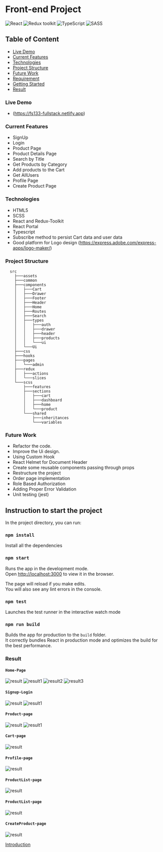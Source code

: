 # Front-end Project

![React](https://img.shields.io/badge/React-v.18-blue)
![Redux toolkit](https://img.shields.io/badge/Redux-v.1.9-purple)
![TypeScript](https://img.shields.io/badge/TypeScript-v.4.9-green)
![SASS](https://img.shields.io/badge/SASS-v.4.9-hotpink)

## Table of Content

- [Live Demo](#Live-Demo)
- [Current Features](#Current-Features)
- [Technologies](#Technologies)
- [Project Structure](#Project-Structur)
- [Future Work](#Future-Work)
- [Requirement](#Requirement)
- [Getting Started](#Getting-Started)
- [Result](#Result)

### Live Demo

- (https://fs133-fullstack.netlify.app)

### Current Features

- SignUp
- Login
- Product Page
- Product Details Page
- Search by Title
- Get Products by Category
- Add products to the Cart
- Get AllUsers
- Profile Page
- Create Product Page

### Technologies

- HTML5
- SCSS
- React and Redux-Toolkit
- React Portal
- Typescript
- Subscribe method to persist Cart data and user data
- Good platform for Logo design (https://express.adobe.com/express-apps/logo-maker/)

### Project Structure

```
  src
    ├───assets
    ├───common
    ├───components
    │   ├───Cart
    │   ├───Drawer
    │   ├───Footer
    │   ├───Header
    │   ├───Home
    │   ├───Routes
    │   ├───Search
    │   ├───types
    │   │   ├───auth
    │   │   ├───drawer
    │   │   ├───header
    │   │   ├───products
    │   │   └───ui
    │   └───Ui
    ├───css
    ├───hooks
    ├───pages
    │   └───admin
    ├───redux
    │   ├───actions
    │   └───slices
    └───scss
        ├───features
        ├───sections
        │   ├───cart
        │   ├───dashboard
        │   ├───home
        │   └───product
        └───shared
            ├───inheritances
            └───variables
```

### Future Work

- Refactor the code.
- Improve the Ui design.
- Using Custom Hook
- React Helmet for Document Header
- Create some reusable components passing through props
- Restructure the project
- Order page implementation
- Role Based Authorization
- Adding Proper Error Validation
- Unit testing (jest)

## Instruction to start the project

In the project directory, you can run:

### `npm install`

Install all the dependencies

### `npm start`

Runs the app in the development mode.\
Open [http://localhost:3000](http://localhost:3000) to view it in the browser.

The page will reload if you make edits.\
You will also see any lint errors in the console.

### `npm test`

Launches the test runner in the interactive watch mode

### `npm run build`

Builds the app for production to the `build` folder.\
It correctly bundles React in production mode and optimizes the build for the best performance.

### Result

#### `Home-Page`

![result](src/assets/home1.PNG)
![result1](src/assets/home2.PNG)
![result2](src/assets/Home3.PNG)
![result3](src/assets/search.PNG)

#### `Signup-Login`

![result](src/assets/login.PNG)
![result1](src/assets/signup.PNG)

#### `Product-page`

![result](src/assets/productpage.PNG)
![result1](src/assets/productDetails.PNG)

#### `Cart-page`

![result](src/assets/cart.PNG)

#### `Profile-page`

![result](src/assets/profile.PNG)

#### `ProductList-page`

![result](src/assets/productlist.PNG)

#### `ProductList-page`

![result](src/assets/users.PNG)

#### `CreateProduct-page`

![result](src/assets/Createproduct.PNG)

[Introduction](../APIEndpoint.md)
